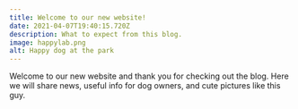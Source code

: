 ```yaml
---
title: Welcome to our new website!
date: 2021-04-07T19:40:15.720Z
description: What to expect from this blog.
image: happylab.png
alt: Happy dog at the park
---
```


Welcome to our new website and thank you for checking out the blog. Here we will share news, useful info for dog owners, and cute pictures like this guy.
